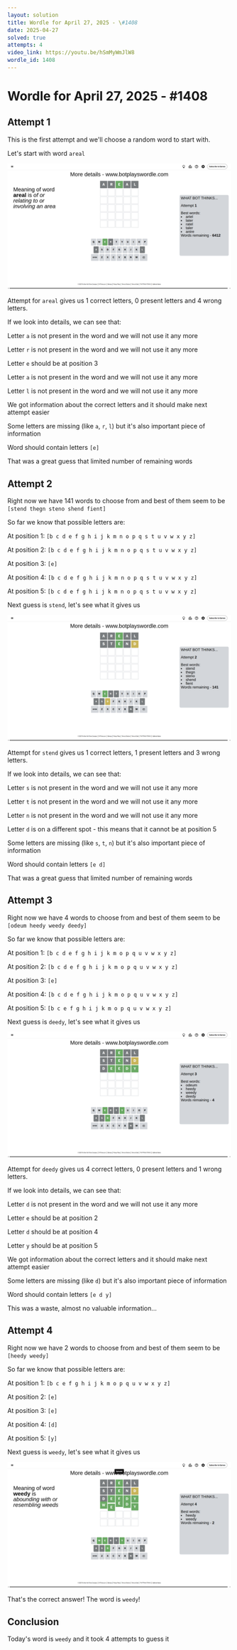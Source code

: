 ```yaml
---
layout: solution
title: Wordle for April 27, 2025 - \#1408
date: 2025-04-27
solved: true
attempts: 4
video_link: https://youtu.be/hSmMyWmJlW8
wordle_id: 1408
---
```


# Wordle for April 27, 2025 - \#1408

## Attempt 1

This is the first attempt and we'll choose a random word to start with.

Let's start with word `areal`

![Attempt 1](2025-04-27/attempt-1.png)

Attempt for `areal` gives us 1 correct letters, 0 present letters and 4 wrong letters.

If we look into details, we can see that:

Letter `a` is not present in the word and we will not use it any more

Letter `r` is not present in the word and we will not use it any more

Letter `e` should be at position 3

Letter `a` is not present in the word and we will not use it any more

Letter `l` is not present in the word and we will not use it any more

We got information about the correct letters and it should make next attempt easier

Some letters are missing (like `a`, `r`, `l`) but it's also important piece of information

Word should contain letters `[e]`

That was a great guess that limited number of remaining words



## Attempt 2

Right now we have 141 words to choose from and best of them seem to be `[stend thegn steno shend fient]`

So far we know that possible letters are:

At position 1: `[b c d e f g h i j k m n o p q s t u v w x y z]`

At position 2: `[b c d e f g h i j k m n o p q s t u v w x y z]`

At position 3: `[e]`

At position 4: `[b c d e f g h i j k m n o p q s t u v w x y z]`

At position 5: `[b c d e f g h i j k m n o p q s t u v w x y z]`

Next guess is `stend`, let's see what it gives us

![Attempt 2](2025-04-27/attempt-2.png)

Attempt for `stend` gives us 1 correct letters, 1 present letters and 3 wrong letters.

If we look into details, we can see that:

Letter `s` is not present in the word and we will not use it any more

Letter `t` is not present in the word and we will not use it any more

Letter `n` is not present in the word and we will not use it any more

Letter `d` is on a different spot - this means that it cannot be at position 5

Some letters are missing (like `s`, `t`, `n`) but it's also important piece of information

Word should contain letters `[e d]`

That was a great guess that limited number of remaining words



## Attempt 3

Right now we have 4 words to choose from and best of them seem to be `[odeum heedy weedy deedy]`

So far we know that possible letters are:

At position 1: `[b c d e f g h i j k m o p q u v w x y z]`

At position 2: `[b c d e f g h i j k m o p q u v w x y z]`

At position 3: `[e]`

At position 4: `[b c d e f g h i j k m o p q u v w x y z]`

At position 5: `[b c e f g h i j k m o p q u v w x y z]`

Next guess is `deedy`, let's see what it gives us

![Attempt 3](2025-04-27/attempt-3.png)

Attempt for `deedy` gives us 4 correct letters, 0 present letters and 1 wrong letters.

If we look into details, we can see that:

Letter `d` is not present in the word and we will not use it any more

Letter `e` should be at position 2

Letter `d` should be at position 4

Letter `y` should be at position 5

We got information about the correct letters and it should make next attempt easier

Some letters are missing (like `d`) but it's also important piece of information

Word should contain letters `[e d y]`

This was a waste, almost no valuable information...



## Attempt 4

Right now we have 2 words to choose from and best of them seem to be `[heedy weedy]`

So far we know that possible letters are:

At position 1: `[b c e f g h i j k m o p q u v w x y z]`

At position 2: `[e]`

At position 3: `[e]`

At position 4: `[d]`

At position 5: `[y]`

Next guess is `weedy`, let's see what it gives us

![Attempt 4](2025-04-27/attempt-4.png)

That's the correct answer! The word is `weedy`!

## Conclusion

Today's word is `weedy` and it took 4 attempts to guess it

